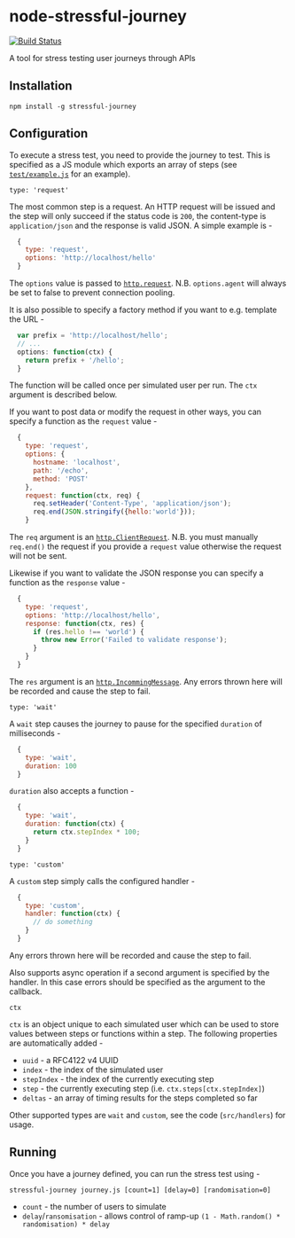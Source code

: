 # node-stressful-journey

[![Build Status](https://travis-ci.org/chrisprice/node-stressful-journey.svg?branch=master)](https://travis-ci.org/chrisprice/node-stressful-journey)

A tool for stress testing user journeys through APIs

## Installation

```
npm install -g stressful-journey
```

## Configuration

To execute a stress test, you need to provide the journey to test. This is specified as a JS module which exports an array of steps (see [`test/example.js`](https://github.com/chrisprice/node-stressful-journey/blob/master/test/example.js) for an example).

`type: 'request'`

The most common step is a request. An HTTP request will be issued and the step will only succeed if the status code is `200`, the content-type is `application/json` and the response is valid JSON. A simple example is -

```js
  {
    type: 'request',
    options: 'http://localhost/hello'
  }
```

The ```options``` value is passed to [```http.request```](https://nodejs.org/api/http.html#http_http_request_options_callback). N.B. ```options.agent``` will always be set to false to prevent connection pooling.

It is also possible to specify a factory method if you want to e.g. template the URL -

```js
  var prefix = 'http://localhost/hello';
  // ...
  options: function(ctx) {
    return prefix + '/hello';
  }
```

The function will be called once per simulated user per run. The `ctx` argument is described below.

If you want to post data or modify the request in other ways, you can specify a function as the `request` value -

```js
  {
    type: 'request',
    options: {
      hostname: 'localhost',
      path: '/echo',
      method: 'POST'
    },
    request: function(ctx, req) {
      req.setHeader('Content-Type', 'application/json');
      req.end(JSON.stringify({hello:'world'}));
    }
```

The `req` argument is an [```http.ClientRequest```](https://nodejs.org/api/http.html#http_class_http_clientrequest). N.B. you must manually `req.end()` the request if you provide a `request` value otherwise the request will not be sent.

Likewise if you want to validate the JSON response you can specify a function as the `response` value -

```js
  {
    type: 'request',
    options: 'http://localhost/hello',
    response: function(ctx, res) {
      if (res.hello !== 'world') {
        throw new Error('Failed to validate response');
      }
    }
  }
```

The `res` argument is an [```http.IncommingMessage```](https://nodejs.org/api/http.html#http_http_incomingmessage). Any errors thrown here will be recorded and cause the step to fail.

`type: 'wait'`

A `wait` step causes the journey to pause for the specified `duration` of milliseconds -

```js
  {
    type: 'wait',
    duration: 100
  }
```

`duration` also accepts a function -

```js
  {
    type: 'wait',
    duration: function(ctx) {
      return ctx.stepIndex * 100;
    }
  }
```

`type: 'custom'`

A `custom` step simply calls the configured handler -

```js
  {
    type: 'custom',
    handler: function(ctx) {
      // do something
    }
  }
```

Any errors thrown here will be recorded and cause the step to fail.

Also supports async operation if a second argument is specified by the handler. In this case errors should be specified as the argument to the callback.

`ctx`

`ctx` is an object unique to each simulated user which can be used to store values between steps or functions within a step. The following properties are automatically added -

* `uuid` - a RFC4122 v4 UUID
* `index` - the index of the simulated user
* `stepIndex` - the index of the currently executing step
* `step` - the currently executing step (i.e. `ctx.steps[ctx.stepIndex]`)
* `deltas` - an array of timing results for the steps completed so far

Other supported types are `wait` and `custom`, see the code (`src/handlers`) for usage.

## Running

Once you have a journey defined, you can run the stress test using -

```
stressful-journey journey.js [count=1] [delay=0] [randomisation=0]
```

* `count` - the number of users to simulate
* `delay`/`ransomisation` - allows control of ramp-up `(1 - Math.random() * randomisation) * delay`
